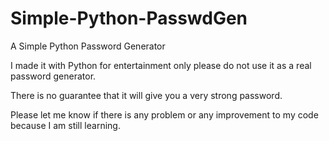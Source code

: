 # Simple-Python-PasswdGen
A Simple Python Password Generator

I made it with Python for entertainment only please do not use it as a real password generator.

There is no guarantee that it will give you a very strong password.

Please let me know if there is any problem or any improvement to my code because I am still learning.
